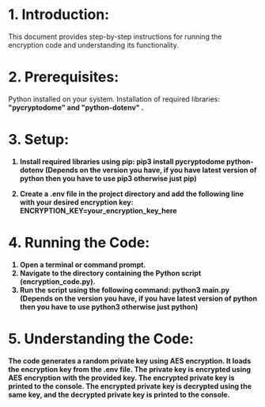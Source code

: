 # 1. Introduction:

This document provides step-by-step instructions for running the encryption code and understanding its functionality.

# 2. Prerequisites:

Python installed on your system.
Installation of required libraries: <b> "pycryptodome" <b> and <b> "python-dotenv" <b>.

# 3. Setup:

1. Install required libraries using pip: <b> pip3 install pycryptodome python-dotenv <b> (Depends on the version you have, if you have latest version of python then you have to use pip3 otherwise just pip)

2. Create a .env file in the project directory and add the following line with your desired encryption key: <b> ENCRYPTION_KEY=your_encryption_key_here <b>

# 4. Running the Code:

1. Open a terminal or command prompt.
2. Navigate to the directory containing the Python script (encryption_code.py).
3. Run the script using the following command: <b> python3 main.py <b> (Depends on the version you have, if you have latest version of python then you have to use python3 otherwise just python)

# 5. Understanding the Code:

The code generates a random private key using AES encryption.
It loads the encryption key from the .env file.
The private key is encrypted using AES encryption with the provided key.
The encrypted private key is printed to the console.
The encrypted private key is decrypted using the same key, and the decrypted private key is printed to the console.